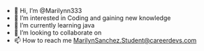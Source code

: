 - 👋 Hi, I’m @Marilynn333
- 👀 I’m interested in Coding and gaining new knowledge 
- 🌱 I’m currently learning java
- 💞️ I’m looking to collaborate on
- 📫 How to reach me MarilynSanchez.Student@careerdevs.com

<!---
Marilynn333/Marilynn333 is a ✨ special ✨ repository because its `README.md` (this file) appears on your GitHub profile.
You can click the Preview link to take a look at your changes.
--->
